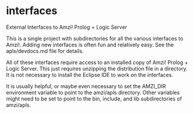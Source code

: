 # interfaces
External Interfaces to Amzi! Prolog + Logic Server

This is a single project with subdirectories for all the various interfaces to Amzi!.  Adding new interfaces is often fun and relatively easy.  See the apls/devdocs.md file for details.

All of these interfaces require access to an installed copy of Amzi! Prolog + Logic Server.  This just requires unzipping the distribution file in a directory.  It is not necessary to install the Eclipse IDE to work on the interfaces.

It is usually helpful, or maybe even necessary to set the AMZI_DIR environment variable to point to the amzi/apls directory.  Other variables might need to be set to point to the bin, include, and lib subdirectories of amzi/apls.


